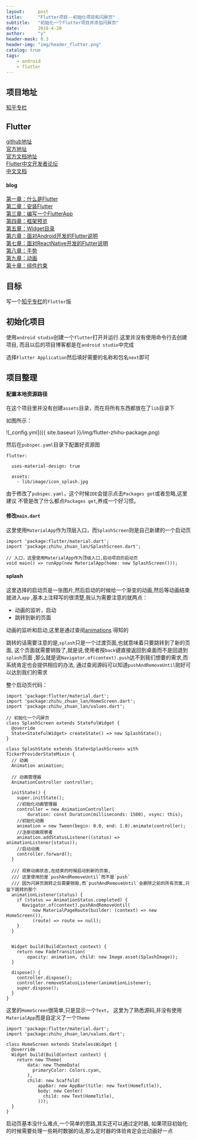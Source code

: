 ```yaml
---
layout:     post
title:      "Flutter项目--初始化项目和闪屏页"
subtitle:   "初始化一个flutter项目并添加闪屏页"
date:       2018-4-20
author:     "y"
header-mask: 0.3
header-img: "img/header_flutter.png"
catalog: true
tags:
    - android
    - flutter
---
```


## 项目地址

[知乎专栏](https://github.com/7449/flutter-zhihu_zhuanlan)

## Flutter

[github地址](https://github.com/flutter/flutter)<br>
[官方地址](https://flutter.io/)<br>
[官方文档地址](https://flutter.io/docs/)<br>
[Flutter中文开发者论坛](http://flutter-dev.com/)<br>
[中文文档](http://doc.flutter-dev.cn/)<br>

#### blog

[第一章：什么是Flutter](https://7449.github.io/2018/03/19/Android_Flutter_1/)<br>
[第二章：安装Flutter](https://7449.github.io/2018/03/19/Android_Flutter_2/)<br>
[第三章：编写一个FlutterApp](https://7449.github.io/2018/03/26/Android_Flutter_3/)<br>
[第四章：框架预览](https://7449.github.io/2018/03/26/Android_Flutter_4/)<br>
[第五章：Widget目录](https://7449.github.io/2018/04/12/Android_Flutter_5/)<br>
[第六章：面对Android开发的Flutter说明](https://7449.github.io/2018/04/16/Android_Flutter_6/)<br>
[第七章：面对ReactNative开发的Flutter说明](https://7449.github.io/2018/04/17/Android_Flutter_7/)<br>
[第八章：手势](https://7449.github.io/2018/04/20/Android_Flutter_8/)<br>
[第九章：动画](https://7449.github.io/2018/04/22/Android_Flutter_9/)<br>
[第十章：组件约束](https://7449.github.io/2018/04/24/Android_Flutter_10/)<br>


## 目标

写一个[知乎专栏](https://github.com/7449/ZLSimple)的`flutter`版

## 初始化项目

使用`android studio`创建一个`flutter`打开并运行.这里并没有使用命令行去创建项目,
而且以后的项目博客都是在`android studio`中完成

选择`Flutter Application`然后填好需要的名称和包名`next`即可

## 项目整理

#### 配置本地资源路径

在这个项目里并没有创建`assets`目录，而在将所有东西都放在了`lib`目录下

如图所示：

![_config.yml]({{ site.baseurl }}/img/flutter-zhihu-package.png)

然后在`pubspec.yaml`目录下配置好资源图

    flutter:
    
      uses-material-design: true
    
      assets:
        - lib/image/icon_splash.jpg

由于修改了`pubspec.yaml`，这个时候`IDE`会提示点击`Packages get`或者忽略,这里建议
不管是改了什么都点`Packages get`,养成一个好习惯。

#### 修改`main.dart`

这里使用`MaterialApp`作为顶层入口，而`SplashScreen`则是自己新建的一个启动页

    import 'package:flutter/material.dart';
    import 'package:zhihu_zhuan_lan/SplashScreen.dart';
    
    // 入口，这里使用MaterialApp作为顶级入口,启动项目的启动页
    void main() => runApp(new MaterialApp(home: new SplashScreen()));


#### splash

这里选择的启动页是一张图片,然后启动的时候给一个渐变的动画,然后等动画结束就进入`app`
,基本上注释写的很清楚,我认为需要注意的就两点：

* 动画的监听，启动
* 跳转到新的页面


动画的监听和启动,这里是通过查阅[animations](https://flutter.io/animations/)
得知的

跳转的话需要注意的是,`splash`只是一个过渡页面,也就意味着只要跳转到了新的页面,
这个页面就需要销毁了,就是说,使用者按`back`键直接返回到桌面而不是回退到`splash`页面
,那么就是说`Navigator.of(context).push`达不到我们想要的需求,而系统肯定也会提供相应的办法,
通过查阅源码可以知道`pushAndRemoveUntil`刚好可以达到我们的需求


整个启动页代码：

    import 'package:flutter/material.dart';
    import 'package:zhihu_zhuan_lan/HomeScreen.dart';
    import 'package:zhihu_zhuan_lan/values.dart';
    
    // 初始化一个闪屏页
    class SplashScreen extends StatefulWidget {
      @override
      State<StatefulWidget> createState() => new SplashState();
    }
    
    class SplashState extends State<SplashScreen> with TickerProviderStateMixin {
      // 动画
      Animation animation;
    
      // 动画管理器
      AnimationController controller;
    
      initState() {
        super.initState();
        //初始化动画管理器
        controller = new AnimationController(
            duration: const Duration(milliseconds: 1500), vsync: this);
        //初始化动画
        animation = new Tween(begin: 0.0, end: 1.0).animate(controller);
        //注册动画观察者
        animation.addStatusListener((status) => animationListener(status));
        //启动动画
        controller.forward();
      }
    
      /// 观察动画状态,在结束的时候启动到新的页面,
      /// 这里使用的是`pushAndRemoveUntil`而不是`push`
      /// 因为闪屏页跳转之后需要销毁,而`pushAndRemoveUntil`会删除之前的所有页面,只留下跳转的那个
      animationListener(status) {
        if (status == AnimationStatus.completed) {
          Navigator.of(context).pushAndRemoveUntil(
              new MaterialPageRoute(builder: (context) => new HomeScreen()),
              (route) => route == null);
        }
      }
    
    
      Widget build(BuildContext context) {
        return new FadeTransition(
            opacity: animation, child: new Image.asset(SplashImage));
      }
    
      dispose() {
        controller.dispose();
        controller.removeStatusListener(animationListener);
        super.dispose();
      }
    }


这里的`HomeScreen`很简单,只是显示一个`Text`，
这里为了熟悉源码,并没有使用`MaterialApp`而是自定义了一个`Theme`
    
    import 'package:flutter/material.dart';
    import 'package:zhihu_zhuan_lan/values.dart';
    
    class HomeScreen extends StatelessWidget {
      @override
      Widget build(BuildContext context) {
        return new Theme(
            data: new ThemeData(
              primaryColor: Colors.cyan,
            ),
            child: new Scaffold(
                appBar: new AppBar(title: new Text(HomeTitle)),
                body: new Center(
                  child: new Text(HomeTitle),
                )));
      }
    }

启动页基本没什么难点,一个简单的思路,其实还可以通过定时器,
如果项目初始化的时候需要处理一些耗时数据的话,那么定时器的体验肯定会比动画好一点